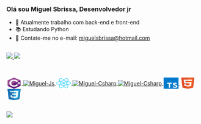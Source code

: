 ### Olá sou Miguel Sbrissa, Desenvolvedor jr
- 🔭 Atualmente trabalho com back-end e front-end
- 📚 Estudando Python
- 💬 Contate-me no e-mail: miguelsbrissa@hotmail.com
##
<div>
  <a href="https://github.com/miguelsbrissa">
  <img height="250em" src="https://github-readme-stats.vercel.app/api?username=miguelsbrissa&show_icons=true&theme=dark">
  <img height="250em" src="https://github-readme-stats.vercel.app/api/top-langs/?username=miguelsbrissa&theme=dark&layout=donut">
</div>

##
<div style="display: inline_block"><br>
  <img align="center" alt="Miguel-Csharp" height="30" width="40" src="https://raw.githubusercontent.com/devicons/devicon/master/icons/csharp/csharp-original.svg">  
  <img align="center" alt="Miguel-Js" height="30" width="40" src="https://cdn.jsdelivr.net/gh/devicons/devicon@latest/icons/javascript/javascript-original.svg">
  <img align="center" alt="Miguel-React" height="30" width="40" src="https://raw.githubusercontent.com/devicons/devicon/master/icons/react/react-original.svg">
  <img align="center" alt="Miguel-Csharp" height="30" width="40" src="https://cdn.jsdelivr.net/gh/devicons/devicon@latest/icons/jquery/jquery-plain-wordmark.svg"> 
  <img align="center" alt="Miguel-Csharp" height="30" width="40" src="https://cdn.jsdelivr.net/gh/devicons/devicon@latest/icons/angular/angular-original.svg">
  <img align="center" alt="Miguel-Ts" height="30" width="40" src="https://raw.githubusercontent.com/devicons/devicon/master/icons/typescript/typescript-plain.svg">  
  <img align="center" alt="Miguel-HTML" height="30" width="40" src="https://raw.githubusercontent.com/devicons/devicon/master/icons/html5/html5-original.svg">
  <img align="center" alt="Miguel-CSS" height="30" width="40" src="https://raw.githubusercontent.com/devicons/devicon/master/icons/css3/css3-original.svg">
</div>
  
  ##
 
<div> 
  <a href="https://www.linkedin.com/in/miguel-sbrissa-6041ba168" target="_blank"><img src="https://img.shields.io/badge/-LinkedIn-%230077B5?style=for-the-badge&logo=linkedin&logoColor=white" target="_blank"></a> 
</div>
